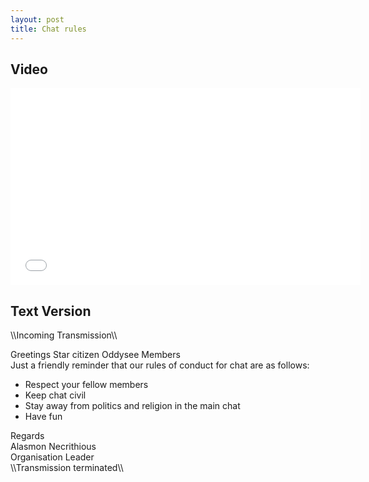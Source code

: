 ```yaml
---
layout: post
title: Chat rules
---
```

## Video

<iframe width="560" height="315" src="//www.youtube.com/embed/jZexq_sTtas" frameborder="0" allowfullscreen></iframe>

## Text Version

\\\\Incoming Transmission\\\\

Greetings Star citizen Oddysee Members  
Just a friendly reminder that our rules of conduct for chat are as follows:

* Respect your fellow members
* Keep chat civil
* Stay away from politics and religion in the main chat
* Have fun

Regards  
Alasmon Necrithious  
Organisation Leader  
\\\\Transmission terminated\\\\
